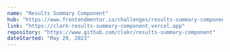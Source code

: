 ```yaml
---
name: "Results Summary Component"
hub: "https://www.frontendmentor.io/challenges/results-summary-component-CE_K6s0maV/hub"
link: "https://clark-results-summary-component.vercel.app"
repository: "https://www.github.com/clakr/results-summary-component"
dateStarted: "May 29, 2023"
---
```

